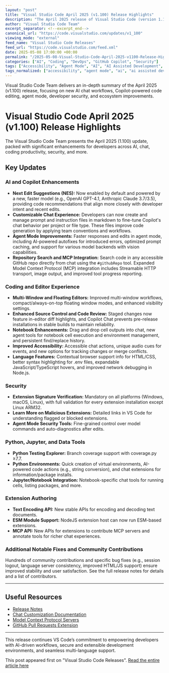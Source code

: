 ```yaml
---
layout: "post"
title: "Visual Studio Code April 2025 (v1.100) Release Highlights"
description: "The April 2025 release of Visual Studio Code (version 1.100) introduces a wealth of enhancements across AI-powered development, agent mode chat, GitHub integration, notebook tools, security, and accessibility. Key innovations include NES-powered code suggestions, custom prompt/instruction files for chat, improved agent mode with OpenAI and Anthropic models, advanced tools for Python and Jupyter, and extension signature verification for Linux. This release also brings updates to accessibility features, source control, container development, and extension authoring, supporting a streamlined and secure developer experience."
author: "Visual Studio Code Team"
excerpt_separator: <!--excerpt_end-->
canonical_url: "https://code.visualstudio.com/updates/v1_100"
viewing_mode: "external"
feed_name: "Visual Studio Code Releases"
feed_url: "https://code.visualstudio.com/feed.xml"
date: 2025-05-08 17:00:00 +00:00
permalink: "/2025-05-08-Visual-Studio-Code-April-2025-v1100-Release-Highlights.html"
categories: ["AI", "Coding", "DevOps", "GitHub Copilot", "Security"]
tags: ["Accessibility", "Agent Mode", "AI", "AI Assisted Development", "Anthropic Claude", "Chat Instructions", "Coding", "Copilot Chat", "DevOps", "Extension Security", "Floating Windows", "GitHub Copilot", "GitHub Pull Requests", "JavaScript Debugging", "Jupyter Notebooks", "MCP Server", "News", "Next Edit Suggestions", "OpenAI GPT 4.1", "Prompt Files", "Python Tools", "Security", "Semantic Search", "Source Control", "TypeScript", "VS Code", "VS Code 1.100"]
tags_normalized: ["accessibility", "agent mode", "ai", "ai assisted development", "anthropic claude", "chat instructions", "coding", "copilot chat", "devops", "extension security", "floating windows", "github copilot", "github pull requests", "javascript debugging", "jupyter notebooks", "mcp server", "news", "next edit suggestions", "openai gpt 4dot1", "prompt files", "python tools", "security", "semantic search", "source control", "typescript", "vs code", "vs code 1dot100"]
---
```


Visual Studio Code Team delivers an in-depth summary of the April 2025 (v1.100) release, focusing on new AI chat workflows, Copilot-powered code editing, agent mode, developer security, and ecosystem improvements.<!--excerpt_end-->

# Visual Studio Code April 2025 (v1.100) Release Highlights

The Visual Studio Code Team presents the April 2025 (1.100) update, packed with significant enhancements for developers across AI, chat, coding productivity, security, and more.

## Key Updates

### AI and Copilot Enhancements

- **Next Edit Suggestions (NES):** Now enabled by default and powered by a new, faster model (e.g., OpenAI GPT-4.1, Anthropic Claude 3.7/3.5), providing code recommendations that align more closely with developer intent and recent edits.
- **Customizable Chat Experience:** Developers can now create and manage prompt and instruction files in markdown to fine-tune Copilot's chat behavior per project or file type. These files improve code generation by applying team conventions and workflows.
- **Agent Mode Improvements:** Faster responses and edits in agent mode, including AI-powered autofixes for introduced errors, optimized prompt caching, and support for various model backends with vision capabilities.
- **Repository Search and MCP Integration:** Search code in any accessible GitHub repo directly from chat using the `#githubRepo` tool. Expanded Model Context Protocol (MCP) integration includes Streamable HTTP transport, image output, and improved tool progress reporting.

### Coding and Editor Experience

- **Multi-Window and Floating Editors:** Improved multi-window workflows, compact/always-on-top floating window modes, and enhanced visibility settings.
- **Enhanced Source Control and Code Review:** Staged changes now feature in-editor diff highlights, and Copilot Chat prevents pre-release installations in stable builds to maintain reliability.
- **Notebook Enhancements:** Drag and drop cell outputs into chat, new agent tools for notebook cell execution and environment management, and persistent find/replace history.
- **Improved Accessibility:** Accessible chat actions, unique audio cues for events, and new options for tracking changes or merge conflicts.
- **Language Features:** Contextual browser support info for HTML/CSS, better syntax highlighting for .env files, expandable JavaScript/TypeScript hovers, and improved network debugging in Node.js.

### Security

- **Extension Signature Verification:** Mandatory on all platforms (Windows, macOS, Linux), with full validation for every extension installation except Linux ARM32.
- **Learn More on Malicious Extensions:** Detailed links in VS Code for understanding flagged or blocked extensions.
- **Agent Mode Security Tools:** Fine-grained control over model commands and auto-diagnostics after edits.

### Python, Jupyter, and Data Tools

- **Python Testing Explorer:** Branch coverage support with coverage.py ≥7.7.
- **Python Environments:** Quick creation of virtual environments, AI-powered code actions (e.g., string conversion), and chat extensions for information/package installs.
- **Jupyter/Notebook Integration:** Notebook-specific chat tools for running cells, listing packages, and more.

### Extension Authoring

- **Text Encoding API:** New stable APIs for encoding and decoding text documents.
- **ESM Module Support:** NodeJS extension host can now run ESM-based extensions.
- **MCP API:** New APIs for extensions to contribute MCP servers and annotate tools for richer chat experiences.

### Additional Notable Fixes and Community Contributions

Hundreds of community contributions and specific bug fixes (e.g., session logout, language server consistency, improved HTML/JS support) ensure improved stability and user satisfaction. See the full release notes for details and a list of contributors.

---

## Useful Resources

- [Release Notes](https://code.visualstudio.com/updates/v1_100)
- [Chat Customization Documentation](https://code.visualstudio.com/docs/copilot/copilot-customization)
- [Model Context Protocol Servers](https://code.visualstudio.com/docs/copilot/chat/mcp-servers)
- [GitHub Pull Requests Extension](https://marketplace.visualstudio.com/items?itemName=GitHub.vscode-pull-request-github)

---

This release continues VS Code’s commitment to empowering developers with AI-driven workflows, secure and extensible development environments, and seamless multi-language support.

This post appeared first on "Visual Studio Code Releases". [Read the entire article here](https://code.visualstudio.com/updates/v1_100)
